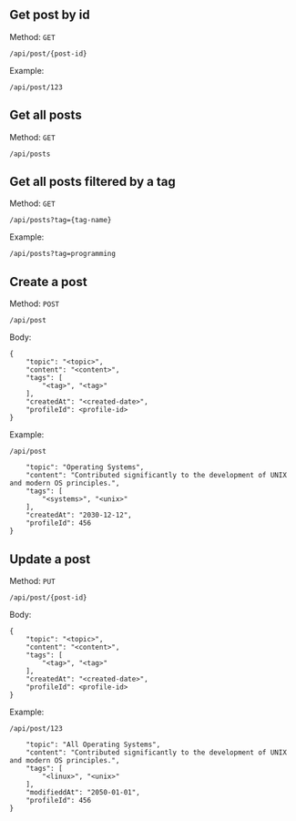 
## Get post by id
Method: `GET`
```
/api/post/{post-id}
```
Example:  
```
/api/post/123
```

## Get all posts
Method: `GET`
```
/api/posts
```

## Get all posts filtered by a tag
Method: `GET`
```
/api/posts?tag={tag-name}
```
Example:  
```
/api/posts?tag=programming
```

## Create a post
Method: `POST`
```
/api/post
```

Body:
```
{
    "topic": "<topic>",
    "content": "<content>",
    "tags": [
        "<tag>", "<tag>"
    ],
    "createdAt": "<created-date>",
    "profileId": <profile-id>
}
```
Example:  
```
/api/post
```

```{
    "topic": "Operating Systems",
    "content": "Contributed significantly to the development of UNIX and modern OS principles.",
    "tags": [
        "<systems>", "<unix>"
    ],
    "createdAt": "2030-12-12",
    "profileId": 456
}
```

## Update a post
Method: `PUT`
```
/api/post/{post-id}
```

Body:
```
{
    "topic": "<topic>",
    "content": "<content>",
    "tags": [
        "<tag>", "<tag>"
    ],
    "createdAt": "<created-date>",
    "profileId": <profile-id>
}
```
Example:  
```
/api/post/123
```

```{
    "topic": "All Operating Systems",
    "content": "Contributed significantly to the development of UNIX and modern OS principles.",
    "tags": [
        "<linux>", "<unix>"
    ],
    "modifieddAt": "2050-01-01",
    "profileId": 456
}
```
